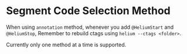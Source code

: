 # Segment Code Selection Method

When using `annotation` method,
whenever you add `@HeliumStart` and `@HeliumStop`,
Remember to rebuild ctags using `helium --ctags <folder>`.

Currently only one method at a time is supported.
